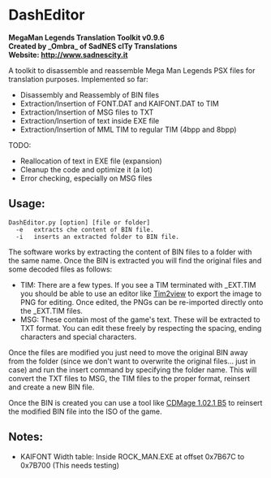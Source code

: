 # DashEditor
**MegaMan Legends Translation Toolkit v0.9.6**  
**Created by \_Ombra_ of SadNES cITy Translations**  
**Website: http://www.sadnescity.it**  

A toolkit to disassemble and reassemble Mega Man Legends PSX files for translation purposes.
Implemented so far:

* Disassembly and Reassembly of BIN files
* Extraction/Insertion of FONT.DAT and KAIFONT.DAT to TIM
* Extraction/Insertion of MSG files to TXT
* Extraction/Insertion of text inside EXE file
* Extraction/Insertion of MML TIM to regular TIM (4bpp and 8bpp)

TODO:

* Reallocation of text in EXE file (expansion)
* Cleanup the code and optimize it (a lot)
* Error checking, especially on MSG files

## Usage:
```
DashEditor.py [option] [file or folder]
  -e   extracts che content of BIN file.
  -i   inserts an extracted folder to BIN file.
```

The software works by extracting the content of BIN files to a folder with the same name. Once the BIN is extracted you
will find the original files and some decoded files as follows:

* TIM: There are a few types. If you see a TIM terminated with _EXT.TIM you should be able to use an editor like
[Tim2view](https://github.com/lab313ru/tim2view/releases "Tim2view Github") to export the image to PNG for editing.
Once edited, the PNGs can be re-imported directly onto the _EXT.TIM files.
* MSG: These contain most of the game's text. These will be extracted to TXT format. You can edit these freely by
respecting the spacing, ending characters and special characters.

Once the files are modified you just need to move the original BIN away from the folder (since we don't want to
overwrite the original files... just in case) and run the insert command by specifying the folder name. This will
convert the TXT files to MSG, the TIM files to the proper format, reinsert and create a new BIN file.

Once the BIN is created you can use a tool like [CDMage 1.02.1 B5](https://www.romhacking.net/utilities/1435/
 "Romhacking.net") to reinsert the modified BIN file into the ISO of the game.
 
## Notes:
 
 - KAIFONT Width table: Inside ROCK_MAN.EXE at offset 0x7B67C to 0x7B700 (This needs testing)
